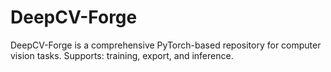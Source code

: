 # DeepCV-Forge
DeepCV-Forge is a comprehensive PyTorch-based repository for computer vision tasks. Supports: training, export, and inference.
